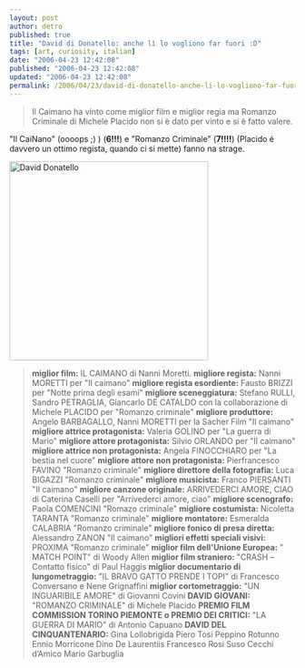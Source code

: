 ```yaml
---
layout: post
author: detro
published: true
title: "David di Donatello: anche lì lo vogliono far fuori :D"
tags: [art, curiosity, italian]
date: "2006-04-23 12:42:08"
published: "2006-04-23 12:42:08"
updated: "2006-04-23 12:42:08"
permalink: /2006/04/23/david-di-donatello-anche-li-lo-vogliono-far-fuori-d/
---
```


<blockquote>Il Caimano ha vinto come miglior film e miglior regia ma Romanzo Criminale di Michele Placido non si è dato per vinto e si è fatto valere.</blockquote>

"Il CaiNano" (oooops ;) ) (<strong>6!!!</strong>) e "Romanzo Criminale" (<strong>7!!!!</strong>) (Placido é davvero un ottimo regista, quando ci si mette) fanno na strage.

<img src="http://www.artchive.com/artchive/d/donatello/donatello_david_detail.jpg" alt="David Donatello" width="350" />

<!--more-->
<blockquote>
<strong>miglior film:</strong> IL CAIMANO di Nanni Moretti.
<strong>migliore regista:</strong> Nanni MORETTI per "Il caimano"
<strong>migliore regista esordiente:</strong> Fausto BRIZZI per "Notte prima degli esami"
<strong>migliore sceneggiatura:</strong> Stefano RULLI, Sandro PETRAGLIA, Giancarlo DE CATALDO con la collaborazione di Michele PLACIDO per "Romanzo criminale"
<strong>migliore produttore:</strong> Angelo BARBAGALLO, Nanni MORETTI per la Sacher Film "Il caimano"
<strong>migliore attrice protagonista:</strong> Valeria GOLINO per "La guerra di Mario"
<strong>migliore attore protagonista:</strong> Silvio ORLANDO per "Il caimano"
<strong>migliore attrice non protagonista:</strong> Angela FINOCCHIARO per "La bestia nel cuore"
<strong>migliore attore non protagonista:</strong> Pierfrancesco FAVINO "Romanzo criminale"
<strong>migliore direttore della fotografia:</strong> Luca BIGAZZI "Romanzo criminale"
<strong>migliore musicista:</strong> Franco PIERSANTI "Il caimano"
<strong>migliore canzone originale:</strong> ARRIVEDERCI AMORE, CIAO di Caterina Caselli per "Arrivederci amore, ciao"
<strong>migliore scenografo:</strong> Paola COMENCINI "Romazo criminale"
<strong>migliore costumista:</strong> Nicoletta TARANTA "Romanzo criminale"
<strong>migliore montatore:</strong> Esmeralda CALABRIA "Romanzo criminale"
<strong>migliore fonico di presa diretta:</strong> Alessandro ZANON "Il caimano"
<strong>migliori effetti speciali visivi:</strong> PROXIMA "Romanzo criminale"
<strong>miglior film dell'Unione Europea:</strong> " MATCH POINT" di Woody Allen
<strong>miglior film straniero:</strong> "CRASH – Contatto fisico" di Paul Haggis
<strong>miglior documentario di lungometraggio:</strong> "IL BRAVO GATTO PRENDE I TOPI" di Francesco Conversano e Nene Grignaffini
<strong>miglior cortometraggio:</strong> "UN INGUARIBILE AMORE" di Giovanni Covini
<strong>DAVID GIOVANI:</strong> "ROMANZO CRIMINALE" di Michele Placido
<strong>PREMIO FILM COMMISSION TORINO PIEMONTE o PREMIO DEI CRITICI:</strong> "LA GUERRA DI MARIO" di Antonio Capuano
<strong>DAVID DEL CINQUANTENARIO:</strong>
Gina Lollobrigida
Piero Tosi
Peppino Rotunno
Ennio Morricone
Dino De Laurentiis
Francesco Rosi
Suso Cecchi d’Amico
Mario Garbuglia</blockquote>



